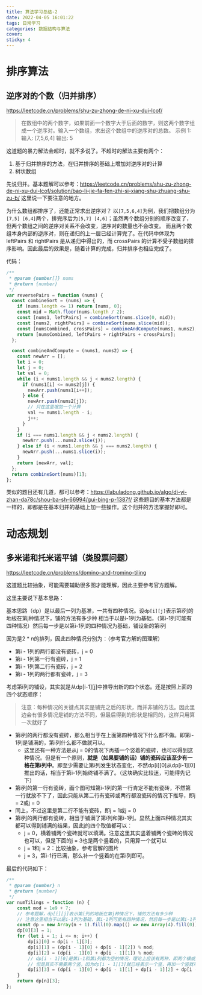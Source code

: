 ```yaml
---
title: 算法学习总结-2
date: 2022-04-05 16:01:22
tags: 日常学习
categories: 数据结构与算法
cover:
sticky: 4
---
```


# 排序算法

## 逆序对的个数（归并排序）

https://leetcode.cn/problems/shu-zu-zhong-de-ni-xu-dui-lcof/

> 在数组中的两个数字，如果前面一个数字大于后面的数字，则这两个数字组成一个逆序对。输入一个数组，求出这个数组中的逆序对的总数。
> 示例 1:
> 输入: [7,5,6,4]
> 输出: 5

这道题的暴力解法会超时，就不多说了。不超时的解法主要有两个：

1. 基于归并排序的方法，在归并排序的基础上增加对逆序对的计算
2. 树状数组

先说归并。基本题解可以参考：https://leetcode.cn/problems/shu-zu-zhong-de-ni-xu-dui-lcof/solution/bao-li-jie-fa-fen-zhi-si-xiang-shu-zhuang-shu-zu-b/
这里说一下要注意的地方。

为什么数组都排序了，还能正常求出逆序对？
以`[7,5,6,4]`为例，我们把数组分为`[7,5] [6,4]`两个，排完序后为`[5,7] [4,6]`；虽然两个数组分别的顺序改变了，但两个数组之间的逆序对关系不会改变，逆序对的数量也不会改变。
而且两个数组本身内部的逆序对，则在递归的上一层已经计算完了。在代码中体现为 leftPairs 和 rightPairs 是从递归中得出的，而 crossPairs 的计算不受子数组的排序影响。因此最后的效果是，随着计算的完成，归并排序也相应完成了。

代码：

```js
/**
 * @param {number[]} nums
 * @return {number}
 */
var reversePairs = function (nums) {
  const combineSort = (nums) => {
    if (nums.length <= 1) return [nums, 0];
    const mid = Math.floor(nums.length / 2);
    const [nums1, leftPairs] = combineSort(nums.slice(0, mid));
    const [nums2, rightPairs] = combineSort(nums.slice(mid));
    const [numsCombined, crossPairs] = combineAndCompute(nums1, nums2);
    return [numsCombined, leftPairs + rightPairs + crossPairs];
  };

  const combineAndCompute = (nums1, nums2) => {
    const newArr = [];
    let i = 0;
    let j = 0;
    let val = 0;
    while (i < nums1.length && j < nums2.length) {
      if (nums1[i] <= nums2[j]) {
        newArr.push(nums1[i++]);
      } else {
        newArr.push(nums2[j]);
        // 只在这里增加一个计算
        val += nums1.length - i;
        j++;
      }
    }
    if (i === nums1.length && j < nums2.length) {
      newArr.push(...nums2.slice(j));
    } else if (i < nums1.length && j === nums2.length) {
      newArr.push(...nums1.slice(i));
    }
    return [newArr, val];
  };
  return combineSort(nums)[1];
};
```

类似的题目还有几道，都可以参考：https://labuladong.github.io/algo/di-yi-zhan-da78c/shou-ba-sh-66994/gui-bing-p-1387f/
这些题目的基本方法都是一样的，即都是在基本归并的基础上加一些操作。这个归并的方法掌握好即可。



# 动态规划

## 多米诺和托米诺平铺（类股票问题）

https://leetcode.cn/problems/domino-and-tromino-tiling

这道题比较抽象，可能需要辅助很多图才能理解，因此主要参考官方题解。

这里主要说下基本思路：

基本思路（dp）是以最后一列为基准，一共有四种情况。设`dp[i][j]`表示第i列的地板在第j种情况下，铺的方法有多少种
相当于以是i-1列为基础，（第i-1列可能有四种情况）然后每一步是以第i-1列的四种情况为基础，铺设新的第i列

因为是2 * n的排列，因此四种情况分别为：（参考官方解的图理解）

- 第i - 1列的两行都没有瓷砖，j = 0
- 第i - 1列第一行有瓷砖，j = 1
- 第i - 1列第二行有瓷砖，j = 2
- 第i - 1列的两行都有瓷砖，j = 3

考虑第i列的铺设，其实就是从dp[i-1][j]中推导出新的四个状态。还是按照上面的四个状态顺序：

> 注意：每种情况的关键点其实是铺完之后的形状，而并非铺的方法。因此里边会有很多情况是铺的方法不同，但最后得到的形状是相同的，这样只用算一次就好了

- 第i列的两行都没有瓷砖，那么相当于在上面第四种情况下什么都不做。即第i-1列是铺满的，第i列什么都不做就可以。
  - 这里还有一种方法是从j = 0的情况下再插一个竖着的瓷砖，也可以得到这种情况。但是有一个原则，**就是（如果要铺的话）铺的瓷砖应该至少有一格在第i列中**。即至少需要让第i列发生状态变化，不然dp[i][0]从dp[i-1][0]推出的话，相当于第i-1列始终铺不满了。（这块确实比较迷，可能得先记下）
- 第i列的第一行有瓷砖，画个图可知第i-1列的第一行肯定不能有瓷砖，不然第一行就放不下了，因此只能从第二行有瓷砖或两行都没瓷砖的情况下推导，即j = 2或j = 0
- 同上，不过这里是第二行不能有瓷砖，即j = 1或j = 0
- 第i列的两行都有瓷砖，相当于铺满了第i列和第i-1列。显然上面四种情况其实都可以得到铺满的结果，因此j的四个取值都可以：
  - j = 0，横着铺两个瓷砖就可以填满。注意这里其实竖着铺两个瓷砖的情况也可以，但是下面的j = 3也是两个竖着的，只用算一个就可以
  - j = 1和j = 2：比较抽象，参考官解的图片
  - j = 3，第i-1行已满，那么补一个竖着的在第i列即可。

最后的代码如下：
```js
/**
 * @param {number} n
 * @return {number}
 */
var numTilings = function (n) {
    const mod = 1e9 + 7;
    // 参考题解，dp[i][j]表示第i列的地板在第j种情况下，铺的方法有多少种
    // 注意这里相当于以是i-1列为基础，第i-1列可能有四种情况，然后每一步是以第i-1列的四种情况为基础，铺设新的第i列
    const dp = new Array(n + 1).fill(0).map(() => new Array(4).fill(0));
    dp[0][3] = 1;
    for (let i = 1; i <= n; i++) {
        dp[i][0] = dp[i - 1][3];
        dp[i][1] = (dp[i - 1][0] + dp[i - 1][2]) % mod;
        dp[i][2] = (dp[i - 1][0] + dp[i - 1][1]) % mod;
        // dp[i - 1][0]是第i-1和第i列都为空的情况，理论上应该有两种，即两个横或两个竖
        // 但是其实不需要两个竖，因为dp[i - 1][3]就已经表示一个竖，再加一个竖就可以了，这种情况已经算过了
        dp[i][3] = (dp[i - 1][0] + dp[i - 1][1] + dp[i - 1][2] + dp[i - 1][3]) % mod;
    }
    return dp[n][3];
};
```